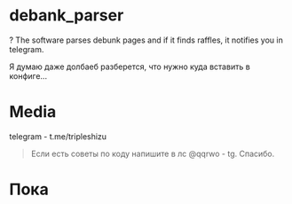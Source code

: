 # debank_parser
? The software parses debunk pages and if it finds raffles, it notifies you in telegram.

Я думаю даже долбаеб разберется, что нужно куда вставить в конфиге...

# Media
telegram - t.me/tripleshizu

> Если есть советы по коду напишите в лс @qqrwo - tg. Спасибо.

# Пока
